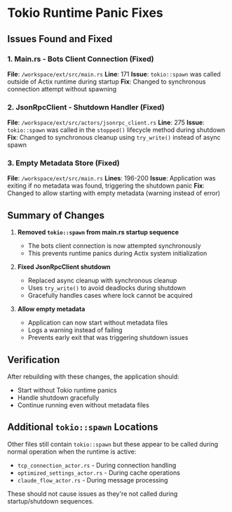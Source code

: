 # Tokio Runtime Panic Fixes

## Issues Found and Fixed

### 1. Main.rs - Bots Client Connection (Fixed)
**File**: `/workspace/ext/src/main.rs`
**Line**: 171
**Issue**: `tokio::spawn` was called outside of Actix runtime during startup
**Fix**: Changed to synchronous connection attempt without spawning

### 2. JsonRpcClient - Shutdown Handler (Fixed)
**File**: `/workspace/ext/src/actors/jsonrpc_client.rs`
**Line**: 275
**Issue**: `tokio::spawn` was called in the `stopped()` lifecycle method during shutdown
**Fix**: Changed to synchronous cleanup using `try_write()` instead of async spawn

### 3. Empty Metadata Store (Fixed)
**File**: `/workspace/ext/src/main.rs`
**Lines**: 196-200
**Issue**: Application was exiting if no metadata was found, triggering the shutdown panic
**Fix**: Changed to allow starting with empty metadata (warning instead of error)

## Summary of Changes

1. **Removed `tokio::spawn` from main.rs startup sequence**
   - The bots client connection is now attempted synchronously
   - This prevents runtime panics during Actix system initialization

2. **Fixed JsonRpcClient shutdown**
   - Replaced async cleanup with synchronous cleanup
   - Uses `try_write()` to avoid deadlocks during shutdown
   - Gracefully handles cases where lock cannot be acquired

3. **Allow empty metadata**
   - Application can now start without metadata files
   - Logs a warning instead of failing
   - Prevents early exit that was triggering shutdown issues

## Verification

After rebuilding with these changes, the application should:
- Start without Tokio runtime panics
- Handle shutdown gracefully
- Continue running even without metadata files

## Additional `tokio::spawn` Locations

Other files still contain `tokio::spawn` but these appear to be called during normal operation when the runtime is active:
- `tcp_connection_actor.rs` - During connection handling
- `optimized_settings_actor.rs` - During cache operations
- `claude_flow_actor.rs` - During message processing

These should not cause issues as they're not called during startup/shutdown sequences.